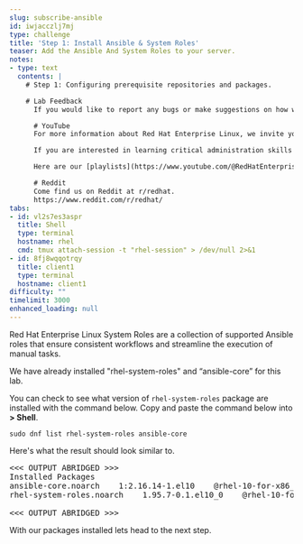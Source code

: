 ```yaml
---
slug: subscribe-ansible
id: iwjacczlj7mj
type: challenge
title: 'Step 1: Install Ansible & System Roles'
teaser: Add the Ansible And System Roles to your server.
notes:
- type: text
  contents: |
    # Step 1: Configuring prerequisite repositories and packages.

    # Lab Feedback
      If you would like to report any bugs or make suggestions on how we can improve our labs, [please leave us a message here](https://github.com/rhel-labs/instruqt/discussions/categories/general).

      # YouTube
      For more information about Red Hat Enterprise Linux, we invite you to view our [YouTube channel]([**red.ht/rhel-youtube**](https://red.ht/4etqJ1T)). [**red.ht/rhel-youtube**](https://red.ht/4etqJ1T)

      If you are interested in learning critical administration skills for Red Hat Enterprise Linux, you might be interested in our show [Into the Terminal](https://www.youtube.com/playlist?list=PLXJyD2dL4oqeX-C3MvsMUJuEzWM4vLK2C).

      Here are our [playlists](https://www.youtube.com/@RedHatEnterpriseLinux/playlists). You can find various playlists on topics such as product updates and Satellite configuration and administration.

      # Reddit
      Come find us on Reddit at r/redhat.
      https://www.reddit.com/r/redhat/
tabs:
- id: vl2s7es3aspr
  title: Shell
  type: terminal
  hostname: rhel
  cmd: tmux attach-session -t "rhel-session" > /dev/null 2>&1
- id: 8fj8wqqotrqy
  title: client1
  type: terminal
  hostname: client1
difficulty: ""
timelimit: 3000
enhanced_loading: null
---
```

Red Hat Enterprise Linux System Roles are a collection of supported Ansible roles that ensure consistent workflows and streamline the execution of manual tasks.

We have already installed "rhel-system-roles" and “ansible-core” for this lab.

You can check to see what version of `rhel-system-roles` package are installed with the command below. Copy and paste the command below into __> Shell__.

```bash,run
sudo dnf list rhel-system-roles ansible-core
```

Here's what the result should look similar to.

<pre>
<<< OUTPUT ABRIDGED >>>
Installed Packages
ansible-core.noarch    1:2.16.14-1.el10    @rhel-10-for-x86_64-appstream-rpms
rhel-system-roles.noarch    1.95.7-0.1.el10_0    @rhel-10-for-x86_64-appstream-rpms

<<< OUTPUT ABRIDGED >>>
</pre>
With our packages installed lets head to the next step.

